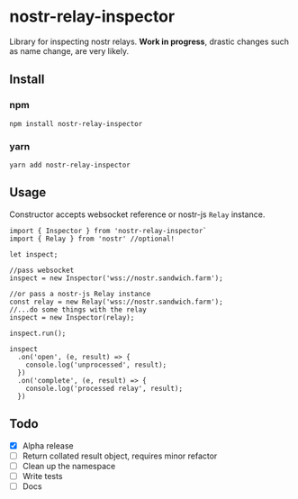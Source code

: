 # nostr-relay-inspector
Library for inspecting nostr relays. **Work in progress**, drastic changes such as name change, are very likely.

## Install
### npm
`npm install nostr-relay-inspector`

### yarn
`yarn add nostr-relay-inspector`

## Usage
Constructor accepts websocket reference or nostr-js `Relay` instance.

```
import { Inspector } from 'nostr-relay-inspector` 
import { Relay } from 'nostr' //optional!

let inspect;

//pass websocket  
inspect = new Inspector('wss://nostr.sandwich.farm');

//or pass a nostr-js Relay instance
const relay = new Relay('wss://nostr.sandwich.farm');
//...do some things with the relay
inspect = new Inspector(relay);

inspect.run();

inspect
  .on('open', (e, result) => {
    console.log('unprocessed', result);
  })
  .on('complete', (e, result) => {
    console.log('processed relay', result);
  })
```

## Todo
- [x] Alpha release
- [ ] Return collated result object, requires minor refactor
- [ ] Clean up the namespace  
- [ ] Write tests
- [ ] Docs
